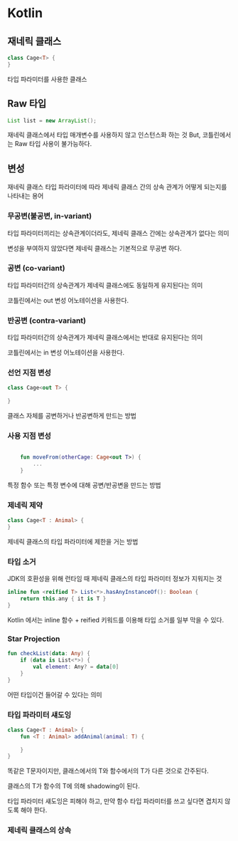 # Kotlin


## 재네릭 클래스
```kotlin
class Cage<T> {
}
```
타입 파라미터를 사용한 클래스

## Raw 타입
```java
List list = new ArrayList();
```
재네릭 클래스에서 타입 매개변수를 사용하지 않고 인스턴스화 하는 것
But, 코틀린에서는 Raw 타입 사용이 불가능하다.

## 변성
재네릭 클래스 타입 파라미터에 따라 제네릭 클래스 간의 상속 관계가 어떻게 되는지를 나타내는 용어


### 무공변(불공변, in-variant)
타입 파라미터끼리는 상속관계이더라도, 제네릭 클래스 간에는 상속관계가 없다는 의미

변성을 부여하지 않았다면 제네릭 클래스는 기본적으로 무공변 하다.

### 공변 (co-variant)
타입 파라미터간의 상속관계가 제네릭 클래스에도 동일하게 유지된다는 의미

코틀린에서는 out 변성 어노테이션을 사용한다.

### 반공변 (contra-variant)
타입 파라미터간의 상속관계가 제네릭 클래스에서는 반대로 유지된다는 의미

코틀린에서는 in 변성 어노테이션을 사용한다.

### 선언 지점 변성
```kotlin
class Cage<out T> {
    
}
```
클래스 자체를 공변하거나 반공변하게 만드는 방법

### 사용 지점 변성
```kotlin

    fun moveFrom(otherCage: Cage<out T>) {
        ...
    }
```
특정 함수 또는 특정 변수에 대해 공변/반공변을 만드는 방법

### 제네릭 제약
```kotlin
class Cage<T : Animal> {
}
```
제네릭 클래스의 타입 파라미터에 제한을 거는 방법

### 타입 소거
JDK의 호환성을 위해 런타임 때 제네릭 클래스의 타입 파라미터 정보가 지워지는 것

```kotlin
inline fun <reified T> List<*>.hasAnyInstanceOf(): Boolean {
    return this.any { it is T }
}
```

Kotlin 에서는 inline 함수 + reified 키워드를 이용해 타입 소거를 일부 막을 수 있다.


### Star Projection
```kotlin
fun checkList(data: Any) {
    if (data is List<*>) {
        val element: Any? = data[0]
    }
}
```
어떤 타입이건 들어갈 수 있다는 의미


### 타입 파라미터 섀도잉
```kotlin
class Cage<T : Animal> {
    fun <T : Animal> addAnimal(animal: T) {
        
    }
}
```
똑같은 T문자이지만, 클래스에서의 T와 함수에서의 T가 다른 것으로 간주된다.

클래스의 T가 함수의 T에 의해 shadowing이 된다.

타입 파라미터 섀도잉은 피해야 하고, 만약 함수 타입 파라미터를 쓰고 싶다면 겹치지 않도록 해야 한다.


### 제네릭 클래스의 상속
```kotlin

```

